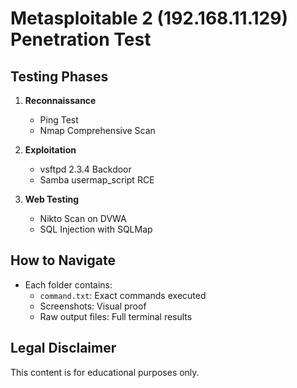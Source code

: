 # Metasploitable 2 (192.168.11.129) Penetration Test

## Testing Phases
1. **Reconnaissance**
   - Ping Test
   - Nmap Comprehensive Scan

2. **Exploitation**
   - vsftpd 2.3.4 Backdoor
   - Samba usermap_script RCE

3. **Web Testing**
   - Nikto Scan on DVWA
   - SQL Injection with SQLMap

## How to Navigate
- Each folder contains:
  - `command.txt`: Exact commands executed
  - Screenshots: Visual proof
  - Raw output files: Full terminal results

## Legal Disclaimer
This content is for educational purposes only.
